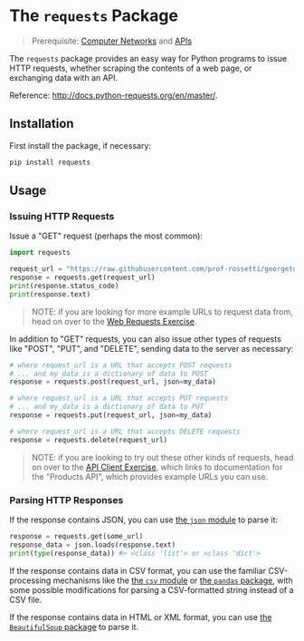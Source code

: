 # The `requests` Package

> Prerequisite: [Computer Networks](/notes/networks.md) and [APIs](/notes/apis.md)

The `requests` package provides an easy way for Python programs to issue HTTP requests, whether scraping the contents of a web page, or exchanging data with an API.

Reference: http://docs.python-requests.org/en/master/.

## Installation

First install the package, if necessary:

```sh
pip install requests
```

## Usage

### Issuing HTTP Requests

Issue a "GET" request (perhaps the most common):

```py
import requests

request_url = "https://raw.githubusercontent.com/prof-rossetti/georgetown-opim-243-201901/master/data/products/1.json"
response = requests.get(request_url)
print(response.status_code)
print(response.text)
```

> NOTE: if you are looking for more example URLs to request data from, head on over to the [Web Requests Exercise](/exercises/web-requests.md).

In addition to "GET" requests, you can also issue other types of requests like "POST", "PUT", and "DELETE", sending data to the server as necessary:

```py
# where request_url is a URL that accepts POST requests
# ... and my_data is a dictionary of data to POST
response = requests.post(request_url, json=my_data)

# where request_url is a URL that accepts PUT requests
# ... and my_data is a dictionary of data to PUT
response = requests.put(request_url, json=my_data)

# where request_url is a URL that accepts DELETE requests
response = requests.delete(request_url)
```

> NOTE: if you are looking to try out these other kinds of requests, head on over to the [API Client Exercise](/exercises/api-client.md), which links to documentation for the "Products API", which provides example URLs you can use.

### Parsing HTTP Responses

If the response contains JSON, you can use [the `json` module](/notes/python/modules/json.md) to parse it:

```py
response = requests.get(some_url)
response_data = json.loads(response.text)
print(type(response_data)) #> <class 'list'> or <class 'dict'>
```

If the response contains data in CSV format, you can use the familiar CSV-processing mechanisms like the [the `csv` module](/notes/python/modules/csv.md) or [the `pandas` package](/notes/python/packages/pandas.md), with some possible modifications for parsing a CSV-formatted string instead of a CSV file.

If the response contains data in HTML or XML format, you can use [the `BeautifulSoup` package](/notes/python/packages/beautifulsoup.md) to parse it.
